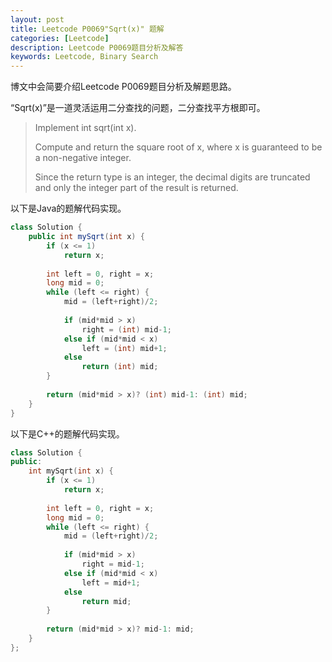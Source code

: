 ```yaml
---
layout: post
title: Leetcode P0069"Sqrt(x)" 题解
categories: [Leetcode]
description: Leetcode P0069题目分析及解答
keywords: Leetcode, Binary Search
---
```


博文中会简要介绍Leetcode P0069题目分析及解题思路。

“Sqrt(x)”是一道灵活运用二分查找的问题，二分查找平方根即可。

> Implement int sqrt(int x).
> 
> Compute and return the square root of x, where x is guaranteed to be a non-negative integer.
> 
> Since the return type is an integer, the decimal digits are truncated and only the integer part of the result is returned.

以下是Java的题解代码实现。
```java
class Solution {
    public int mySqrt(int x) {
        if (x <= 1)
            return x;
        
        int left = 0, right = x;
        long mid = 0;
        while (left <= right) {
            mid = (left+right)/2;
            
            if (mid*mid > x)
                right = (int) mid-1;
            else if (mid*mid < x)
                left = (int) mid+1;
            else
                return (int) mid;
        }
        
        return (mid*mid > x)? (int) mid-1: (int) mid;
    }
}
```

以下是C++的题解代码实现。
```cpp
class Solution {
public:
    int mySqrt(int x) {
        if (x <= 1)
            return x;
        
        int left = 0, right = x;
        long mid = 0;
        while (left <= right) {
            mid = (left+right)/2;
            
            if (mid*mid > x) 
                right = mid-1;
            else if (mid*mid < x)
                left = mid+1;
            else 
                return mid;
        }
        
        return (mid*mid > x)? mid-1: mid;
    }
};
```